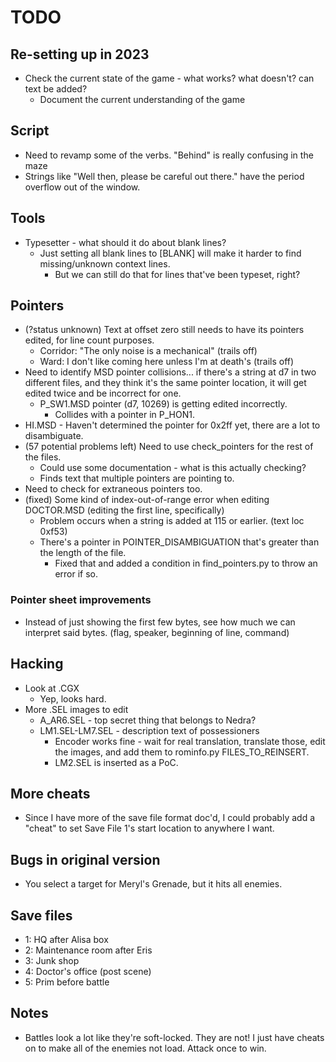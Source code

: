 # TODO

## Re-setting up in 2023
* Check the current state of the game - what works? what doesn't? can text be added?
	* Document the current understanding of the game

## Script
* Need to revamp some of the verbs. "Behind" is really confusing in the maze
* Strings like "Well then, please be careful out there." have the period overflow out of the window.

## Tools
* Typesetter - what should it do about blank lines?
	* Just setting all blank lines to [BLANK] will make it harder to find missing/unknown context lines.
		* But we can still do that for lines that've been typeset, right?

## Pointers
* (?status unknown) Text at offset zero still needs to have its pointers edited, for line count purposes.
	* Corridor: "The only noise is a mechanical" (trails off)
	* Ward: I don't like coming here unless I'm at death's (trails off)
* Need to identify MSD pointer collisions... if there's a string at d7 in two different files, and they think it's the same pointer location, it will get edited twice and be incorrect for one.
	* P_SW1.MSD pointer (d7, 10269) is getting edited incorrectly.
		* Collides with a pointer in P_HON1.
* HI.MSD - Haven't determined the pointer for 0x2ff yet, there are a lot to disambiguate.
* (57 potential problems left) Need to use check_pointers for the rest of the files.
	* Could use some documentation - what is this actually checking?
	* Finds text that multiple pointers are pointing to.
* Need to check for extraneous pointers too.
* (fixed) Some kind of index-out-of-range error when editing DOCTOR.MSD (editing the first line, specifically)
	* Problem occurs when a string is added at 115 or earlier. (text loc 0xf53)
	* There's a pointer in POINTER_DISAMBIGUATION that's greater than the length of the file.
		* Fixed that and added a condition in find_pointers.py to throw an error if so.

### Pointer sheet improvements
* Instead of just showing the first few bytes, see how much we can interpret said bytes. (flag, speaker, beginning of line, command)

## Hacking
* Look at .CGX
	* Yep, looks hard.
* More .SEL images to edit
	* A_AR6.SEL - top secret thing that belongs to Nedra?
	* LM1.SEL-LM7.SEL - description text of possessioners
		* Encoder works fine - wait for real translation, translate those, edit the images, and add them to rominfo.py FILES_TO_REINSERT.
		* LM2.SEL is inserted as a PoC.

## More cheats
* Since I have more of the save file format doc'd, I could probably add a "cheat" to set Save File 1's start location to anywhere I want.

## Bugs in original version
* You select a target for Meryl's Grenade, but it hits all enemies.

## Save files
* 1: HQ after Alisa box
* 2: Maintenance room after Eris
* 3: Junk shop
* 4: Doctor's office (post scene)
* 5: Prim before battle

## Notes
* Battles look a lot like they're soft-locked. They are not! I just have cheats on to make all of the enemies not load. Attack once to win.